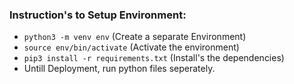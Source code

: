 ### Instruction's to Setup Environment:

* ```python3 -m venv env``` (Create a separate Environment)
* ```source env/bin/activate``` (Activate the environment)
* ```pip3 install -r requirements.txt``` (Install's the dependencies)
* Untill Deployment, run python files seperately.